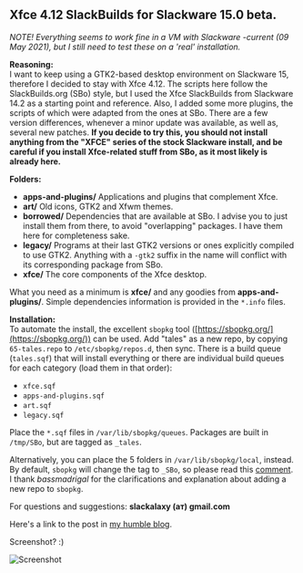 ## Xfce 4.12 SlackBuilds for Slackware 15.0 beta.

*NOTE! Everything seems to work fine in a VM with Slackware -current (09 May 2021), but I still need to test these on a 'real' installation.*

**Reasoning:**  
I want to keep using a GTK2-based desktop environment on Slackware 15, therefore I decided to stay with Xfce 4.12. The scripts here follow the SlackBuilds.org (SBo) style, but I used the Xfce SlackBuilds from Slackware 14.2 as a starting point and reference. Also, I added some more plugins, the scripts of which were adapted from the ones at SBo. There are a few version differences, whenever a minor update was available, as well as, several new patches. **If you decide to try this, you should not install anything from the "XFCE" series of the stock Slackware install, and be careful if you install Xfce-related stuff from SBo, as it most likely is already here.**

**Folders:**  
 - **apps-and-plugins/** Applications and plugins that complement Xfce.
 - **art/** Old icons, GTK2 and Xfwm themes.
 - **borrowed/** Dependencies that are available at SBo. I advise you to just install them from there, to avoid "overlapping" packages. I have them here for completeness sake.
 - **legacy/** Programs at their last GTK2 versions or ones explicitly compiled to use GTK2. Anything with a `-gtk2` suffix in the name will conflict with its corresponding package from SBo.
 - **xfce/** The core components of the Xfce desktop.
 
What you need as a minimum is **xfce/** and any goodies from **apps-and-plugins/**. Simple dependencies information is provided in the `*.info` files. 

**Installation:**  
To automate the install, the excellent `sbopkg` tool ([https://sbopkg.org/](https://sbopkg.org/)) can be used. Add "tales" as a new repo, by copying `65-tales.repo` to `/etc/sbopkg/repos.d`, then sync. There is a build queue (`tales.sqf`) that will install everything or there are individual build queues for each category (load them in that order):
 - `xfce.sqf`
 - `apps-and-plugins.sqf`
 - `art.sqf`
 - `legacy.sqf`

Place the `*.sqf` files in `/var/lib/sbopkg/queues`. Packages are built in `/tmp/SBo`, but are tagged as `_tales`.

Alternatively, you can place the 5 folders in `/var/lib/sbopkg/local`, instead. By default, `sbopkg` will change the tag to `_SBo`, so please read this [comment](https://www.linuxquestions.org/questions/slackware-14/xfce-4-12-on-slackware-15-0-beta-gtk2-desktop-4175695004/#post6250087). I thank *bassmadrigal* for the clarifications and explanation about adding a new repo to `sbopkg`.

For questions and suggestions: **slackalaxy (ат) gmail.com**

Here's a link to the post in [my humble blog](https://slackalaxy.com/2021/06/30/gtk2-only-xfce-4-12-desktop/).

Screenshot? :)

![Screenshot](https://slackalaxy.files.wordpress.com/2021/06/scr.png?raw=true "Title")
